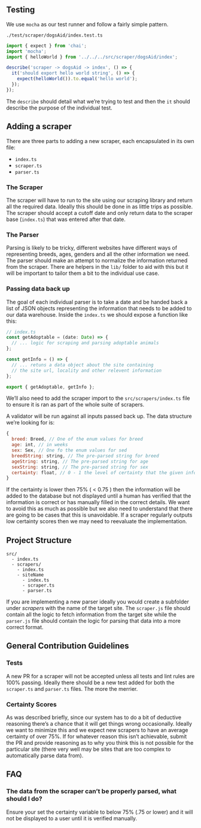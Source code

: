 ## Testing
We use `mocha` as our test runner and follow a fairly simple pattern.  

`./test/scraper/dogsAid/index.test.ts`
```javascript
import { expect } from 'chai';
import 'mocha';
import { helloWorld } from '../../../src/scraper/dogsAid/index';

describe('scraper -> dogsAid -> index', () => {
  it('should export hello world string', () => {
    expect(helloWorld()).to.equal('hello world');
  });
});

```

The `describe` should detail what we’re trying to test and then the `it` should describe the purpose of the individual test.  

## Adding a scraper
There are three parts to adding a new scraper, each encapsulated in its own file:
- `index.ts`
- `scraper.ts`
- `parser.ts`

### The Scraper
The scraper will have to run to the site using our scraping library and return all the required data.  Ideally this should be done in as little trips as possible.  The scraper should accept a cutoff date and only return data to the scraper base (`index.ts`) that was entered after that date.  

### The Parser
Parsing is likely to be tricky, different websites have different ways of representing breeds, ages, genders and all the other information we need.  The parser should make an attempt to normalize the information returned from the scraper.  There are helpers in the `lib/` folder to aid with this but it will be important to tailor them a bit to the individual use case.  

### Passing data back up
The goal of each individual parser is to take a date and be handed back a list of JSON objects representing the information that needs to be added to our data warehouse.  Inside the `index.ts` we should expose a function like this:

```javascript
// index.ts
const getAdoptable = (date: Date) => {
  // ... logic for scraping and parsing adoptable animals
};

const getInfo = () => {
  // ... retuns a data object about the site containing
  // the site url, locality and other relevent information
};

export { getAdoptable, getInfo };

```

We’ll also need to add the scraper import to the `src/scrapers/index.ts` file to ensure it is ran as part of the whole suite of scrapers.  

A validator will be run against all inputs passed back up.  The data structure we’re looking for is:

```javascript
{
  breed: Breed, // One of the enum values for breed
  age: int, // in weeks
  sex: Sex, // One fo the enum values for sed
  breedString: string, // The pre-parsed string for breed
  ageString: string, // The pre-parsed string for age
  sexString: string, // The pre-parsed string for sex
  certainty: float, // 0 - 1 the level of certainty that the given information is correct.
}
```

If the certainty is lower then 75% ( < 0.75 ) then the information will be added to the database but not displayed until a human has verified that the information is correct or has manually filled in the correct details.  We want to avoid this as much as possible but we also need to understand that there are going to be cases that this is unavoidable.  If a scraper regularly outputs low certainty scores then we may need to reevaluate the implementation.   

## Project Structure
```
src/
  - index.ts
  - scrapers/
    - index.ts
    - siteName
      - index.ts
      - scraper.ts
      - parser.ts
```
If you are implementing a new parser ideally you would create a subfolder under _scrapers_  with the name of the target site.   The `scraper.js` file should contain all the logic to fetch information from the target site while the `parser.js` file should contain the logic for parsing that data into a more correct format.  

## General Contribution Guidelines
### Tests
A new PR for a scraper will not be accepted unless all tests and lint rules are 100% passing.  Ideally there should be a new test added for both the `scraper.ts` and `parser.ts` files.  The more the merrier.

### Certainty Scores
As was described briefly, since our system has to do a bit of deductive reasoning there’s a chance that it will get things wrong occasionally.  Ideally we want to minimize this and we expect new scrapers to have an average certainty of over 75%.  If for whatever reason this isn’t achievable, submit the PR and provide reasoning as to why you think this is not possible for the particular site (there very well may be sites that are too complex to automatically parse data from).  

## FAQ
### The data from the scraper can’t be properly parsed, what should I do?
Ensure your set the certainty variable to below 75% (.75 or lower) and it will not be displayed to a user until it is verified manually.